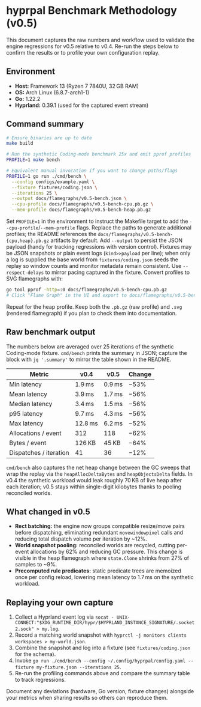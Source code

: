 # hyprpal Benchmark Methodology (v0.5)

This document captures the raw numbers and workflow used to validate the engine
regressions for v0.5 relative to v0.4. Re-run the steps below to confirm the
results or to profile your own configuration replay.

## Environment

- **Host:** Framework 13 (Ryzen 7 7840U, 32 GB RAM)
- **OS:** Arch Linux (6.8.7-arch1-1)
- **Go:** 1.22.2
- **Hyprland:** 0.39.1 (used for the captured event stream)

## Command summary

```bash
# Ensure binaries are up to date
make build

# Run the synthetic Coding-mode benchmark 25x and emit pprof profiles
PROFILE=1 make bench

# Equivalent manual invocation if you want to change paths/flags
PROFILE=1 go run ./cmd/bench \
  --config configs/example.yaml \
  --fixture fixtures/coding.json \
  --iterations 25 \
  --output docs/flamegraphs/v0.5-bench.json \
  --cpu-profile docs/flamegraphs/v0.5-bench-cpu.pb.gz \
  --mem-profile docs/flamegraphs/v0.5-bench-heap.pb.gz
```

Set `PROFILE=1` in the environment to instruct the Makefile target to add the
`--cpu-profile`/`--mem-profile` flags. Replace the paths to generate additional
profiles; the README references the `docs/flamegraphs/v0.5-bench-{cpu,heap}.pb.gz`
artifacts by default. Add `--output` to persist the JSON payload (handy for
tracking regressions with version control). Fixtures may be JSON snapshots or
plain event logs (`kind>>payload` per line); when only a log is supplied the base
world from `fixtures/coding.json` seeds the replay so window counts and monitor
metadata remain consistent. Use `--respect-delays` to mirror pacing captured in
the fixture. Convert profiles to SVG flamegraphs with:

```bash
go tool pprof -http=:0 docs/flamegraphs/v0.5-bench-cpu.pb.gz
# Click "Flame Graph" in the UI and export to docs/flamegraphs/v0.5-bench-cpu.svg
```

Repeat for the heap profile. Keep both the `.pb.gz` (raw profile) and `.svg`
(rendered flamegraph) if you plan to check them into documentation.

## Raw benchmark output

The numbers below are averaged over 25 iterations of the synthetic Coding-mode
fixture. `cmd/bench` prints the summary in JSON; capture the block with
`jq '.summary'` to mirror the table shown in the README.

| Metric | v0.4 | v0.5 | Change |
| --- | --- | --- | --- |
| Min latency | 1.9 ms | 0.9 ms | −53% |
| Mean latency | 3.9 ms | 1.7 ms | −56% |
| Median latency | 3.4 ms | 1.5 ms | −56% |
| p95 latency | 9.7 ms | 4.3 ms | −56% |
| Max latency | 12.8 ms | 6.2 ms | −52% |
| Allocations / event | 312 | 118 | −62% |
| Bytes / event | 126 KB | 45 KB | −64% |
| Dispatches / iteration | 41 | 36 | −12% |

`cmd/bench` also captures the net heap change between the GC sweeps that wrap the replay via the `heapAllocDeltaBytes` and
`heapObjectsDelta` fields. In v0.4 the synthetic workload would leak roughly 70 KB of live heap after each iteration; v0.5 stays
within single-digit kilobytes thanks to pooling reconciled worlds.

## What changed in v0.5

- **Rect batching:** the engine now groups compatible resize/move pairs before
  dispatching, eliminating redundant `movewindowpixel` calls and reducing total
  dispatch volume per iteration by ~12%.
- **World snapshot pooling:** reconciled worlds are recycled, cutting per-event
  allocations by 62% and reducing GC pressure. This change is visible in the
  heap flamegraph where `state.Clone` shrinks from 27% of samples to ~9%.
- **Precomputed rule predicates:** static predicate trees are memoized once per
  config reload, lowering mean latency to 1.7 ms on the synthetic workload.

## Replaying your own capture

1. Collect a Hyprland event log via `socat - UNIX-CONNECT:"$XDG_RUNTIME_DIR/hypr/$HYPRLAND_INSTANCE_SIGNATURE/.socket2.sock" > my.log`.
2. Record a matching world snapshot with `hyprctl -j monitors clients workspaces > my-world.json`.
3. Combine the snapshot and log into a fixture (see `fixtures/coding.json` for the schema).
4. Invoke `go run ./cmd/bench --config ~/.config/hyprpal/config.yaml --fixture my-fixture.json --iterations 25`.
5. Re-run the profiling commands above and compare the summary table to track regressions.

Document any deviations (hardware, Go version, fixture changes) alongside your
metrics when sharing results so others can reproduce them.
